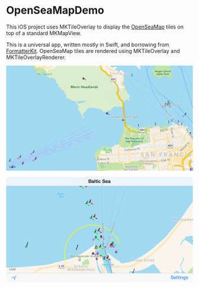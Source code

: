 # OpenSeaMapDemo

This iOS project uses MKTileOverlay to display the [OpenSeaMap](http://www.openseamap.org/index.php?id=openseamap&L=1) tiles on top of a standard MKMapView.

This is a universal app, written mostly in Swift, and borrowing from [FormatterKit](https://github.com/mattt/FormatterKit). OpenSeaMap tiles are rendered using MKTileOverlay and MKTileOverlayRenderer.

![San Francisco Bay Entrance](Screenshots/iOS%20Simulator%20Screen%20Shot%20Aug%206%2C%202015%2C%206.23.06%20PM.png)

![Warnemunde Entrance](Screenshots/iOS%20Simulator%20Screen%20Shot%20Aug%206%2C%202015%2C%208.03.51%20PM.png)

